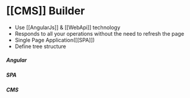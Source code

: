 # [[CMS]] Builder
 
* Use [[AngularJs]] & [[WebApi]] technology
* Responds to all your operations without the need to refresh the page
* Single Page Application([[SPA]])
* Define tree structure

##### Angular

##### SPA

##### CMS
